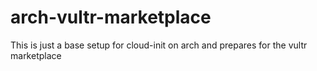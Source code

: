 # arch-vultr-marketplace
This is just a base setup for cloud-init on arch and prepares for the vultr marketplace
